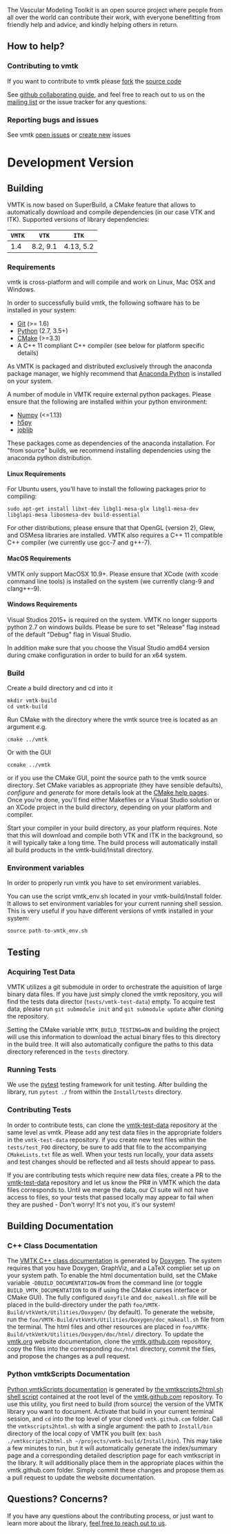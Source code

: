 
The Vascular Modeling Toolkit is an open source project where 
people from all over the world can contribute their work, with 
everyone benefitting from friendly help and advice, and kindly 
helping others in return.

## How to help?

### Contributing to vmtk

If you want to contribute to vmtk please [fork](https://help.github.com/articles/fork-a-repo#contributing-to-a-project) the [source code](https://github.com/vmtk/vmtk)

See [github collaborating guide](https://help.github.com/categories/63/articles), and feel free to reach out to us on the [mailing list](https://groups.google.com/forum/#!forum/vmtk-users) or the issue tracker for any questions. 

### Reporting bugs and issues

See vmtk [open issues](https://github.com/vmtk/vmtk/issues/) or [create new](https://github.com/vmtk/vmtk/issues/new) issues


# Development Version

## Building

VMTK is now based on SuperBuild, a CMake feature that allows to automatically download and compile dependencies (in our case VTK and ITK). Supported versions of library dependencies:

| `VMTK` | `VTK`      | `ITK`       |
|--------|------------|-------------|
| 1.4    | 8.2, 9.1   | 4.13, 5.2   |

### Requirements

vmtk is cross-platform and will compile and work on Linux, Mac OSX and Windows.

In order to successfully build vmtk, the following software has to be installed in your system:
- [Git](www.git-scm.org) (>= 1.6)
- [Python](www.python.org) (2.7, 3.5+)
- [CMake](www.cmake.org) (>=3.3)
- A C++ 11 compliant C++ compiler (see below for platform specific details)

As VMTK is packaged and distributed exclusively through the anaconda package manager, we highly recommend that [Anaconda Python](www.anaconda.org) is installed on your system. 

A number of module in VMTK require external python packages. Please ensure that the following are installed within your python environment:
- [Numpy](http://www.numpy.org/) (<=1.13)
- [h5py](https://www.h5py.org/)
- [joblib](https://pythonhosted.org/joblib/index.html)

These packages come as dependencies of the anaconda installation. For "from source" builds, we recommend installing dependencies using the anaconda python distribution. 

#### Linux Requirements

For Ubuntu users, you'll have to install the following packages prior to compiling:

```
sudo apt-get install libxt-dev libgl1-mesa-glx libgl1-mesa-dev libglapi-mesa libosmesa-dev build-essential
```

For other distributions, please ensure that that OpenGL (version 2), Glew, and OSMesa libraries are installed. VMTK also requires a C++ 11 compatible C++ compiler (we currently use gcc-7 and g++-7). 


#### MacOS Requirements

VMTK only support MacOSX 10.9+. Please ensure that XCode (with xcode command line tools) is installed on the system (we currently clang-9 and clang++-9). 

#### Windows Requirements

Visual Studios 2015+ is required on the system. VMTK no longer supports python 2.7 on windows builds. Please be sure to set "Release" flag instead of the default "Debug" flag in Visual Studio. 

In addition make sure that you choose the Visual Studio amd64 version during cmake configuration in order to build for an x64 system.  

### Build

Create a build directory and cd into it

```
mkdir vmtk-build
cd vmtk-build
```

Run CMake with the directory where the vmtk source tree is located as an argument e.g.

```
cmake ../vmtk
```

Or with the GUI

```
ccmake ../vmtk
```

or if you use the CMake GUI, point the source path to the vmtk source directory.
Set CMake variables as appropriate (they have sensible defaults), *configure* and *generate* for more details look at the [CMake help pages](http://www.cmake.org/cmake/help/runningcmake.html). Once you're done, you'll find either Makefiles or a Visual Studio solution or an XCode project in the build directory, depending on your platform and compiler.

Start your compiler in your build directory, as your platform requires. Note that this will download and compile both VTK and ITK in the background, so it will typically take a long time. The build process will automatically install all build products in the vmtk-build/Install directory.

### Environment variables

In order to properly run vmtk you have to set environment variables.

You can use the script vmtk_env.sh located in your vmtk-build/Install folder.
It allows to set environment variables for your current running shell session.
This is very useful if you have different versions of vmtk installed in your system:

```
source path-to-vmtk_env.sh
```

## Testing

### Acquiring Test Data

VMTK utilizes a git submodule in order to orchestrate the aquisition of large binary data files. If you have just simply cloned the vmtk repository, you will find the tests data director (`tests/vmtk-test-data`) empty. To acquire test data, please run `git submodule init` and `git submodule update` after cloning the repository.

Setting the CMake variable `VMTK_BUILD_TESTING=ON` and building the project will use this information to download the actual binary files to this directory in the build tree. It will also automatically configure the paths to this data directory referenced in the `tests` directory. 

### Running Tests

We use the [pytest](https://docs.pytest.org/en/latest/) testing framework for unit testing. After building the library, run `pytest ./` from within the `Install/tests` directory. 

### Contributing Tests

In order to contribute tests, can clone the [vmtk-test-data](https://github.com/vmtk/vmtk-test-data) repository at the same level as vmtk. Please add any test data files in the appropriate folders in the `vmtk-test-data` repository. if you create new test files within the `tests/test_FOO` directory, be sure to add that file to the accompanying `CMakeLists.txt` file as well. When your tests run locally, your data assets and test changes should be reflected and all tests should appear to pass. 

If you are contributing tests which require new data files, create a PR to the [vmtk-test-data](https://github.com/vmtk/vmtk-test-data) repository and let us know the PR# in VMTK which the data files corresponds to. Until we merge the data, our CI suite will not have access to files, so your tests that passed locally may appear to fail when they are pushed - Don't worry! It's not you, it's our system!

## Building Documentation

### C++ Class Documentation

The [VMTK C++ class documentation](http://www.vmtk.org/doc/html/index.html) is generated by [Doxygen](http://www.stack.nl/~dimitri/doxygen/index.html). The system requires that you have Doxygen, GraphViz, and a LaTeX complier set up on your system path. To enable the html documentation build, set the CMake variable `-DBUILD_DOCUMENTATION=ON` from the command line (or toggle `BUILD_VMTK_DOCUMENTATION` to `ON` if using the CMake curses interface or CMake GUI). The fully configured `doxyfile` and `doc_makeall.sh` file will be placed in the build-directory under the path `foo/VMTK-Build/vtkVmtk/Utilities/Doxygen/` (by default). To generate the website, run the `foo/VMTK-Build/vtkVmtk/Utilities/Doxygen/doc_makeall.sh` file from the terminal. The html files and other resources are placed in `foo/VMTK-Build/vtkVmtk/Utilities/Doxygen/doc/html/` directory. To update the [vmtk.org](www.vmtk.org) website documentation, clone the [vmtk.github.com](https://github.com/vmtk/vmtk.github.com) repository, copy the files into the corresponding `doc/html` directory, commit the files, and propose the changes as a pull request.

### Python vmtkScripts Documentation

[Python vmtkScripts documentation](http://www.vmtk.org/documentation/vmtkscripts.html) is generated by [the vmtkscripts2html.sh shell script](https://github.com/vmtk/vmtk.github.com/blob/master/vmtkscripts2html.sh) contained at the root level of the [vmtk.github.com](https://github.com/vmtk/vmtk.github.com) repository. To use this utility, you first need to build (from source) the version of the VMTK library you want to document. Activate that build in your current terminal session, and `cd` into the top level of your cloned `vmtk.github.com` folder. Call the `vmtkscripts2html.sh` with a single argument: the path to `Install/bin` directory of the local copy of VMTK you built (ex: `bash ./vmtkscripts2html.sh ~/projects/vmtk-build/Install/bin`). This may take a few minutes to run, but it will automatically generate the index/summary page and a corresponding detailed description page for each vmtkscript in the library. It will additionally place them in the appropriate places within the vmtk.github.com folder. Simply commit these changes and propose them as a pull request to update the website documentation.

## Questions? Concerns?

If you have any questions about the contributing process, or just want to learn more about the library, [feel free to reach out to us](http://www.vmtk.org/community).
